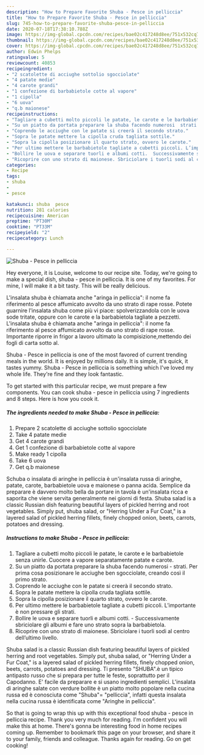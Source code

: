 ```yaml
---
description: "How to Prepare Favorite Shuba - Pesce in pelliccia"
title: "How to Prepare Favorite Shuba - Pesce in pelliccia"
slug: 745-how-to-prepare-favorite-shuba-pesce-in-pelliccia
date: 2020-07-18T17:38:10.788Z
image: https://img-global.cpcdn.com/recipes/bae02c417248d8ee/751x532cq70/shuba-pesce-in-pelliccia-recipe-main-photo.jpg
thumbnail: https://img-global.cpcdn.com/recipes/bae02c417248d8ee/751x532cq70/shuba-pesce-in-pelliccia-recipe-main-photo.jpg
cover: https://img-global.cpcdn.com/recipes/bae02c417248d8ee/751x532cq70/shuba-pesce-in-pelliccia-recipe-main-photo.jpg
author: Edwin Phelps
ratingvalue: 5
reviewcount: 40853
recipeingredient:
- "2 scatolette di acciughe sottolio sgocciolate"
- "4 patate medie"
- "4 carote grandi"
- "1 confezione di barbabietole cotte al vapore"
- "1 cipolla"
- "6 uova"
- "q.b maionese"
recipeinstructions:
- "Tagliare a cubetti molto piccoli le patate, le carote e le barbabietole senza unirle. Cuocere a vapore separatamente patate e carote."
- "Su un piatto da portata preparare la shuba facendo numerosi  strati. Per prima cosa posizionare le acciughe ben sgocciolate, creando così il primo strato."
- "Coprendo le acciughe con le patate si creerà il secondo strato."
- "Sopra le patate mettere la cipolla cruda tagliata sottile."
- "Sopra la cipolla posizionare il quarto strato, ovvero le carote."
- "Per ultimo mettere le barbabietole tagliate a cubetti piccoli. L’importante è non pressare gli strati."
- "Bollire le uova e separare tuorli e albumi cotti.  Successivamente sbriciolare gli albumi e fare uno strato sopra la barbabietola."
- "Ricoprire con uno strato di maionese. Sbriciolare i tuorli sodi al centro dell’ultimo livello."
categories:
- Recipe
tags:
- shuba
- 
- pesce

katakunci: shuba  pesce 
nutrition: 281 calories
recipecuisine: American
preptime: "PT30M"
cooktime: "PT33M"
recipeyield: "2"
recipecategory: Lunch

---
```



![Shuba - Pesce in pelliccia](https://img-global.cpcdn.com/recipes/bae02c417248d8ee/751x532cq70/shuba-pesce-in-pelliccia-recipe-main-photo.jpg)

Hey everyone, it is Louise, welcome to our recipe site. Today, we're going to make a special dish, shuba - pesce in pelliccia. It is one of my favorites. For mine, I will make it a bit tasty. This will be really delicious.

L&#39;insalata shuba è chiamata anche &#34;aringa in pelliccia&#34;: il nome fa riferimento al pesce affumicato avvolto da uno strato di rape rosse. Potete guarnire l&#39;insalata shuba come più vi piace: spolverizzandola con le uova sode tritate, oppure con le carote e la barbabietola tagliate a pezzetti. L&#39;insalata shuba è chiamata anche &#34;aringa in pelliccia&#34;: il nome fa riferimento al pesce affumicato avvolto da uno strato di rape rosse. Importante riporre in frigor a lavoro ultimato la compisizione,mettendo dei fogli di carta sotto al.

Shuba - Pesce in pelliccia is one of the most favored of current trending meals in the world. It is enjoyed by millions daily. It is simple, it's quick, it tastes yummy. Shuba - Pesce in pelliccia is something which I've loved my whole life. They're fine and they look fantastic.


To get started with this particular recipe, we must prepare a few components. You can cook shuba - pesce in pelliccia using 7 ingredients and 8 steps. Here is how you cook it.

<!--inarticleads1-->

##### The ingredients needed to make Shuba - Pesce in pelliccia:

1. Prepare 2 scatolette di acciughe sottolio sgocciolate
1. Take 4 patate medie
1. Get 4 carote grandi
1. Get 1 confezione di barbabietole cotte al vapore
1. Make ready 1 cipolla
1. Take 6 uova
1. Get q.b maionese


Schuba o insalata di aringhe in pelliccia è un&#39;insalata russa di aringhe, patate, carote, barbabietole uova e maionese o panna acida. Semplice da preparare è davvero molto bella da portare in tavola è un&#39;insalata ricca e saporita che viene servita generalmente nei giorni di festa. Shuba salad is a classic Russian dish featuring beautiful layers of pickled herring and root vegetables. Simply put, shuba salad, or &#34;Herring Under a Fur Coat,&#34; is a layered salad of pickled herring fillets, finely chopped onion, beets, carrots, potatoes and dressing. 

<!--inarticleads2-->

##### Instructions to make Shuba - Pesce in pelliccia:

1. Tagliare a cubetti molto piccoli le patate, le carote e le barbabietole senza unirle. Cuocere a vapore separatamente patate e carote.
1. Su un piatto da portata preparare la shuba facendo numerosi  - strati. Per prima cosa posizionare le acciughe ben sgocciolate, creando così il primo strato.
1. Coprendo le acciughe con le patate si creerà il secondo strato.
1. Sopra le patate mettere la cipolla cruda tagliata sottile.
1. Sopra la cipolla posizionare il quarto strato, ovvero le carote.
1. Per ultimo mettere le barbabietole tagliate a cubetti piccoli. L’importante è non pressare gli strati.
1. Bollire le uova e separare tuorli e albumi cotti.  - Successivamente sbriciolare gli albumi e fare uno strato sopra la barbabietola.
1. Ricoprire con uno strato di maionese. Sbriciolare i tuorli sodi al centro dell’ultimo livello.


Shuba salad is a classic Russian dish featuring beautiful layers of pickled herring and root vegetables. Simply put, shuba salad, or &#34;Herring Under a Fur Coat,&#34; is a layered salad of pickled herring fillets, finely chopped onion, beets, carrots, potatoes and dressing. Ti presento &#34;SHUBA&#34;.è un tipico antipasto russo che si prepara per tutte le feste, soprattutto per il Capodanno. E&#39; facile da preparare e si usano ingredienti semplici. L&#39;insalata di aringhe salate con verdure bollite è un piatto molto popolare nella cucina russa ed è conosciuta come &#34;Shuba&#34;= &#34;pelliccia&#34;, infatti questa insalata nella cucina russa è identificata come &#34;Aringhe in pelliccia&#34;. 

So that is going to wrap this up with this exceptional food shuba - pesce in pelliccia recipe. Thank you very much for reading. I'm confident you will make this at home. There's gonna be interesting food in home recipes coming up. Remember to bookmark this page on your browser, and share it to your family, friends and colleague. Thanks again for reading. Go on get cooking!
